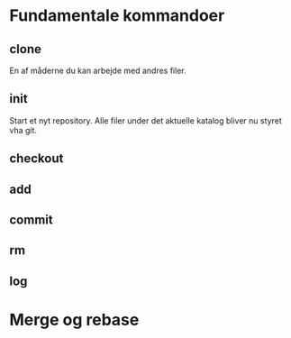 # Fundamentale kommandoer

## clone
En af måderne du kan arbejde med andres filer.  
## init
Start et nyt repository. Alle filer under det aktuelle katalog bliver nu styret vha git.
## checkout
## add
## commit 
## rm 
## log 

# Merge og rebase




